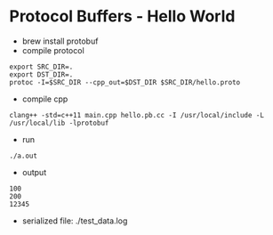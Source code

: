 Protocol Buffers - Hello World
==========

- brew install protobuf
- compile protocol
```shell
export SRC_DIR=.
export DST_DIR=.
protoc -I=$SRC_DIR --cpp_out=$DST_DIR $SRC_DIR/hello.proto
```
- compile cpp
```shell
clang++ -std=c++11 main.cpp hello.pb.cc -I /usr/local/include -L /usr/local/lib -lprotobuf
```
- run
```shell
./a.out
```
- output
```shell
100
200
12345
```
- serialized file: ./test_data.log
